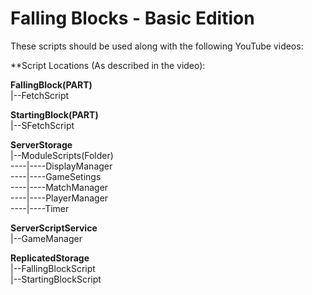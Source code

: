 # Falling Blocks - Basic Edition

These scripts should be used along with the following YouTube videos:

**Script Locations (As described in the video):

**FallingBlock(PART)**  
|--FetchScript

**StartingBlock(PART)**  
|--SFetchScript

**ServerStorage**  
|--ModuleScripts(Folder)  
----|----DisplayManager  
----|----GameSetings  
----|----MatchManager  
----|----PlayerManager  
----|----Timer  

**ServerScriptService**  
|--GameManager  

**ReplicatedStorage**  
|--FallingBlockScript  
|--StartingBlockScript  

